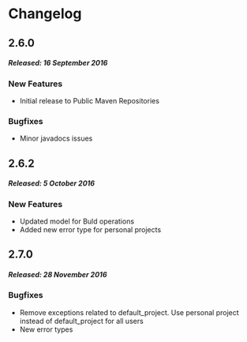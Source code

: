 # Changelog

## 2.6.0
##### Released: 16 September 2016

### New Features

* Initial release to Public Maven Repositories

### Bugfixes

* Minor javadocs issues


## 2.6.2
##### Released: 5 October 2016

### New Features

* Updated model for Buld operations
* Added new error type for personal projects


## 2.7.0
##### Released: 28 November 2016

### Bugfixes

* Remove exceptions related to default_project. Use personal project instead of default_project for all users
* New error types

